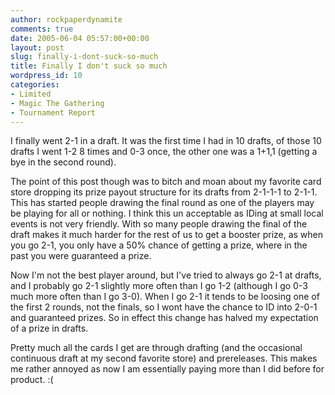 ```yaml
---
author: rockpaperdynamite
comments: true
date: 2005-06-04 05:57:00+00:00
layout: post
slug: finally-i-dont-suck-so-much
title: Finally I don't suck so much
wordpress_id: 10
categories:
- Limited
- Magic The Gathering
- Tournament Report
---
```


I finally went 2-1 in a draft. It was the first time I had in 10 drafts, of those 10 drafts I went 1-2 8 times and 0-3 once, the other one was a 1+1,1 (getting a bye in the second round).




The point of this post though was to bitch and moan about my favorite card store dropping its prize payout structure for its drafts from 2-1-1-1 to 2-1-1. This has started people drawing the final round as one of the players may be playing for all or nothing. I think this un acceptable as IDing at small local events is not very friendly. With so many people drawing the final of the draft makes it much harder for the rest of us to get a booster prize, as when you go 2-1, you only have a 50% chance of getting a prize, where in the past you were guaranteed a prize.




Now I'm not the best player around, but I've tried to always go 2-1 at drafts, and I probably go 2-1 slightly more often than I go 1-2 (although I go 0-3 much more often than I go 3-0). When I go 2-1 it tends to be loosing one of the first 2 rounds, not the finals, so I wont have the chance to ID into 2-0-1 and guaranteed prizes. So in effect this change has halved my expectation of a prize in drafts.




Pretty much all the cards I get are through drafting (and the occasional continuous draft at my second favorite store) and prereleases. This makes me rather annoyed as now I am essentially paying more than I did before for product. :(





